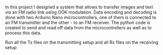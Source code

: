 In this project I designed a system that allows to transfer images and text via an FM radio link using OOK modulation.
Data encoding and decoding is done with two Arduino Nano microcontrollers, one of them is connected to an FM transmitter and the other - to an FM receiver.
The python code is created to send and read off data from the microcontrollers as well as to process this data.

Run all the Tx files on the transmitting setup and all Rx files on the receiving setup
